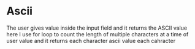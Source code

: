 # Ascii
The user gives value  inside the input field and it returns the ASCII value 
here I use for loop to count  the length of multiple characters at a time of user value  and it returns each character ascii value each cahracter
